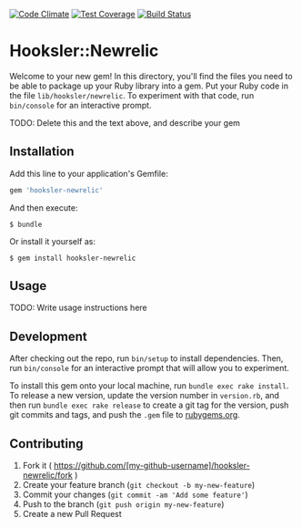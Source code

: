 [![Code Climate](https://codeclimate.com/github/hooksler/hooksler-newrelic/badges/gpa.svg)](https://codeclimate.com/github/hooksler/hooksler-newrelic)
[![Test Coverage](https://codeclimate.com/github/hooksler/hooksler-newrelic/badges/coverage.svg)](https://codeclimate.com/github/hooksler/hooksler-newrelic/coverage)
[![Build Status](https://travis-ci.org/hooksler/hooksler-newrelic.svg?branch=master)](https://travis-ci.org/hooksler/hooksler-newrelic)

# Hooksler::Newrelic

Welcome to your new gem! In this directory, you'll find the files you need to be able to package up your Ruby library into a gem. Put your Ruby code in the file `lib/hooksler/newrelic`. To experiment with that code, run `bin/console` for an interactive prompt.

TODO: Delete this and the text above, and describe your gem

## Installation

Add this line to your application's Gemfile:

```ruby
gem 'hooksler-newrelic'
```

And then execute:

    $ bundle

Or install it yourself as:

    $ gem install hooksler-newrelic

## Usage

TODO: Write usage instructions here

## Development

After checking out the repo, run `bin/setup` to install dependencies. Then, run `bin/console` for an interactive prompt that will allow you to experiment.

To install this gem onto your local machine, run `bundle exec rake install`. To release a new version, update the version number in `version.rb`, and then run `bundle exec rake release` to create a git tag for the version, push git commits and tags, and push the `.gem` file to [rubygems.org](https://rubygems.org).

## Contributing

1. Fork it ( https://github.com/[my-github-username]/hooksler-newrelic/fork )
2. Create your feature branch (`git checkout -b my-new-feature`)
3. Commit your changes (`git commit -am 'Add some feature'`)
4. Push to the branch (`git push origin my-new-feature`)
5. Create a new Pull Request
